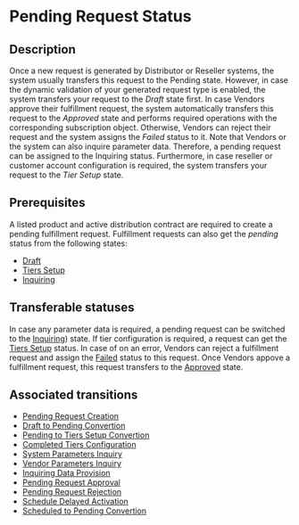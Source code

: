 # Pending Request Status
## Description
Once a new request is generated by Distributor or Reseller systems, the system usually transfers this request to the Pending state. However, in case the dynamic validation of your generated request type is enabled, the system transfers your request to the *Draft* state first. 
In case Vendors approve their fulfillment request, the system automatically transfers this request to the *Approved* state and performs required operations with the corresponding subscription object. Otherwise, Vendors can reject their request and the system assigns the *Failed* status to it. 
Note that Vendors or the system can also inquire parameter data. Therefore, a pending request can be assigned to the Inquiring status. Furthermore, in case reseller or customer account configuration is required, the system transfers your request to the *Tier Setup* state.
## Prerequisites
A listed product and active distribution contract are required to create a pending fulfillment request. Fulfillment requests can also get the *pending* status from the following states:

* [Draft](s-a-draft.html)
* [Tiers Setup](s-c-tiers-setup.html)
* [Inquiring](s-d-inquiring.html)
## Transferable statuses
In case any parameter data is required, a pending request can be switched to the [Inquiring](s-d-inquiring.html)) state.
If tier configuration is required, a request can get the [Tiers Setup](s-c-tiers-setup.html) status.
In case of on an error, Vendors can reject a fulfillment request and assign the [Failed](s-f-failed.html) status to this request.
Once Vendors appove a fulfillment request, this request transfers to the [Approved](s-e-approved.html) state.
## Associated transitions
* [Pending Request Creation](t-1-new-pending.html)
* [Draft to Pending Convertion](t-3-draft-pending.html)
* [Pending to Tiers Setup Convertion](t-5-pending-tiers-setup.html)
* [Completed Tiers Configuration](t7-tiers-setup-pending.html)
* [System Parameters Inquiry](t8-pending-inquiring.html)
* [Vendor Parameters Inquiry](t9-pending-inquiring.html)
* [Inquiring Data Provision](t10-inquiring-pending.html)
* [Pending Request Approval](t11-pending-approved.html)
* [Pending Request Rejection](t-12-pending-failed)
* [Schedule Delayed Activation](t-13-pending-scheduled.html)
* [Scheduled to Pending Convertion](t-14-scheduled-pending.html)
